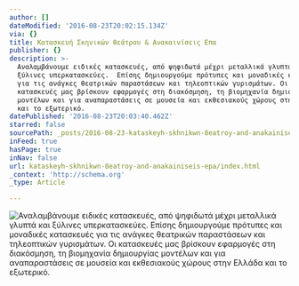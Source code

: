 ```yaml
---
author: []
dateModified: '2016-08-23T20:02:15.134Z'
via: {}
title: Κατασκευή Σκηνικών θεάτρου & Aνακαινίσεις Επα
publisher: {}
description: >-
  Αναλαμβάνουμε ειδικές κατασκευές, από ψηφιδωτά μέχρι μεταλλικά γλυπτά και
  ξύλινες υπερκατασκεύες.  Επίσης δημιουργούμε πρότυπες και μοναδικές κατασκευές
  για τις ανάγκες θεατρικών παραστάσεων και τηλεοπτικών γυρισμάτων. Οι
  κατασκευές μας βρίσκουν εφαρμογές στη διακόσμηση, τη βιομηχανία δημιουργίας
  μοντέλων και για αναπαραστάσεις σε μουσεία και εκθεσιακούς χώρους στην Ελλάδα
  και το εξωτερικό.
datePublished: '2016-08-23T20:03:40.462Z'
starred: false
sourcePath: _posts/2016-08-23-kataskeyh-skhnikwn-8eatroy-and-anakainiseis-epa.md
inFeed: true
hasPage: true
inNav: false
url: kataskeyh-skhnikwn-8eatroy-and-anakainiseis-epa/index.html
_context: 'http://schema.org'
_type: Article

---
```

![Αναλαμβάνο&upsi;μ&epsi; &epsi;ιδικές κατασκ&epsi;&upsi;ές, από ψηφιδωτά μέχρι μ&epsi;ταλλικά γλ&upsi;πτά και ξύλιν&epsi;ς &upsi;π&epsi;ρκατασκ&epsi;ύ&epsi;ς.  Επίσης δημιο&upsi;ργούμ&epsi; πρότ&upsi;π&epsi;ς και μοναδικές κατασκ&epsi;&upsi;ές για τις ανάγκ&epsi;ς θ&epsi;ατρικών παραστάσ&epsi;ων και τηλ&epsi;οπτικών γ&upsi;ρισμάτων. Οι κατασκ&epsi;&upsi;ές μας βρίσκο&upsi;ν &epsi;φαρμογές στη διακόσμηση, τη βιομηχανία δημιο&upsi;ργίας μοντέλων και για αναπαραστάσ&epsi;ις σ&epsi; μο&upsi;σ&epsi;ία και &epsi;κθ&epsi;σιακούς χώρο&upsi;ς στην Ελλάδα και το &epsi;ξωτ&epsi;ρικό.](https://the-grid-user-content.s3-us-west-2.amazonaws.com/3a79b02e-c97a-4262-bcab-366b7afe16e0.jpg)